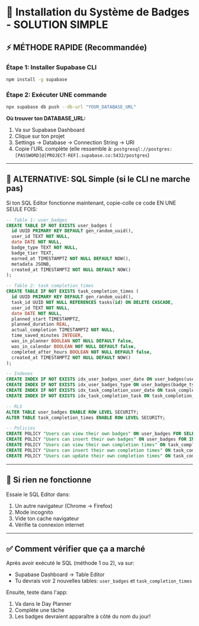 # 🎯 Installation du Système de Badges - SOLUTION SIMPLE

## ⚡ MÉTHODE RAPIDE (Recommandée)

### Étape 1: Installer Supabase CLI
```bash
npm install -g supabase
```

### Étape 2: Exécuter UNE commande
```bash
npx supabase db push --db-url "YOUR_DATABASE_URL"
```

**Où trouver ton DATABASE_URL:**
1. Va sur Supabase Dashboard
2. Clique sur ton projet
3. Settings → Database → Connection String → URI
4. Copie l'URL complète (elle ressemble à: `postgresql://postgres:[PASSWORD]@[PROJECT-REF].supabase.co:5432/postgres`)

---

## 🔧 ALTERNATIVE: SQL Simple (si le CLI ne marche pas)

Si ton SQL Editor fonctionne maintenant, copie-colle ce code EN UNE SEULE FOIS:

```sql
-- Table 1: user_badges
CREATE TABLE IF NOT EXISTS user_badges (
  id UUID PRIMARY KEY DEFAULT gen_random_uuid(),
  user_id TEXT NOT NULL,
  date DATE NOT NULL,
  badge_type TEXT NOT NULL,
  badge_tier TEXT,
  earned_at TIMESTAMPTZ NOT NULL DEFAULT NOW(),
  metadata JSONB,
  created_at TIMESTAMPTZ NOT NULL DEFAULT NOW()
);

-- Table 2: task_completion_times
CREATE TABLE IF NOT EXISTS task_completion_times (
  id UUID PRIMARY KEY DEFAULT gen_random_uuid(),
  task_id UUID NOT NULL REFERENCES tasks(id) ON DELETE CASCADE,
  user_id TEXT NOT NULL,
  date DATE NOT NULL,
  planned_start TIMESTAMPTZ,
  planned_duration REAL,
  actual_completion TIMESTAMPTZ NOT NULL,
  time_saved_minutes INTEGER,
  was_in_planner BOOLEAN NOT NULL DEFAULT false,
  was_in_calendar BOOLEAN NOT NULL DEFAULT false,
  completed_after_hours BOOLEAN NOT NULL DEFAULT false,
  created_at TIMESTAMPTZ NOT NULL DEFAULT NOW()
);

-- Indexes
CREATE INDEX IF NOT EXISTS idx_user_badges_user_date ON user_badges(user_id, date);
CREATE INDEX IF NOT EXISTS idx_user_badges_type ON user_badges(badge_type);
CREATE INDEX IF NOT EXISTS idx_task_completion_user_date ON task_completion_times(user_id, date);
CREATE INDEX IF NOT EXISTS idx_task_completion_task ON task_completion_times(task_id);

-- RLS
ALTER TABLE user_badges ENABLE ROW LEVEL SECURITY;
ALTER TABLE task_completion_times ENABLE ROW LEVEL SECURITY;

-- Policies
CREATE POLICY "Users can view their own badges" ON user_badges FOR SELECT USING (true);
CREATE POLICY "Users can insert their own badges" ON user_badges FOR INSERT WITH CHECK (true);
CREATE POLICY "Users can view their own completion times" ON task_completion_times FOR SELECT USING (true);
CREATE POLICY "Users can insert their own completion times" ON task_completion_times FOR INSERT WITH CHECK (true);
CREATE POLICY "Users can update their own completion times" ON task_completion_times FOR UPDATE USING (true);
```

---

## 🐛 Si rien ne fonctionne

Essaie le SQL Editor dans:
1. Un autre navigateur (Chrome → Firefox)
2. Mode incognito
3. Vide ton cache navigateur
4. Vérifie ta connexion internet

---

## ✅ Comment vérifier que ça a marché

Après avoir exécuté le SQL (méthode 1 ou 2), va sur:
- Supabase Dashboard → Table Editor
- Tu devrais voir 2 nouvelles tables: `user_badges` et `task_completion_times`

Ensuite, teste dans l'app:
1. Va dans le Day Planner
2. Complète une tâche
3. Les badges devraient apparaître à côté du nom du jour!
